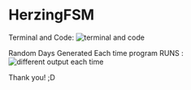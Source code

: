 # HerzingFSM

Terminal and Code:
![terminal and code](https://user-images.githubusercontent.com/89311958/213752120-78967536-9178-4ef2-be7b-314981eb0314.png)

Random Days Generated Each time program RUNS :
![different output each time](https://user-images.githubusercontent.com/89311958/213752164-6cf65ba3-8e37-4750-8078-c940e7a8b0e3.png)


Thank you! ;D
